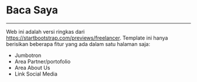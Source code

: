# Baca Saya

---

Web ini adalah versi ringkas dari https://startbootstrap.com/previews/freelancer.
Template ini hanya berisikan beberapa fitur yang ada dalam satu halaman saja:

- Jumbotron
- Area Partner/portofolio
- Area About Us
- Link Social Media
